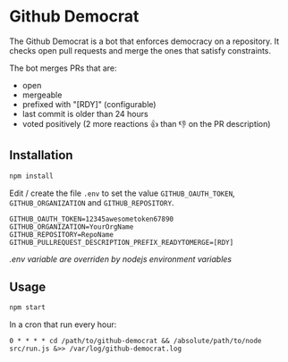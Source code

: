 Github Democrat
===============

The Github Democrat is a bot that enforces democracy on a repository.
It checks open pull requests and merge the ones that satisfy constraints.

The bot merges PRs that are:
  - open
  - mergeable
  - prefixed with "[RDY]" (configurable)
  - last commit is older than 24 hours
  - voted positively (2 more reactions :+1: than :-1: on the PR description)


## Installation

```bash
npm install
```

Edit / create the file `.env` to set the value `GITHUB_OAUTH_TOKEN`, `GITHUB_ORGANIZATION` and `GITHUB_REPOSITORY`.
```
GITHUB_OAUTH_TOKEN=12345awesometoken67890
GITHUB_ORGANIZATION=YourOrgName
GITHUB_REPOSITORY=RepoName
GITHUB_PULLREQUEST_DESCRIPTION_PREFIX_READYTOMERGE=[RDY]
```

*.env variable are overriden by nodejs environment variables*

## Usage

```bash
npm start
```

In a cron that run every hour:

```
0 * * * * cd /path/to/github-democrat && /absolute/path/to/node src/run.js &>> /var/log/github-democrat.log
```
